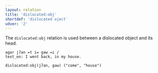 ```yaml
---
layout: relation
title: 'dislocated:obj'
shortdef: 'dislocated oject'
udver: '2'
---
```


The `dislocated:obj` relation is used between a dislocated object and its head. 

~~~ sdparse
agar jʔan =t i= gaw =i / 
text_en: I went back, in my house.

dislocated:obj(jʔan, gaw) ("come", "house")
~~~

<!-- Interlanguage links updated Po 6. listopadu 2023, 21:42:53 CET -->
